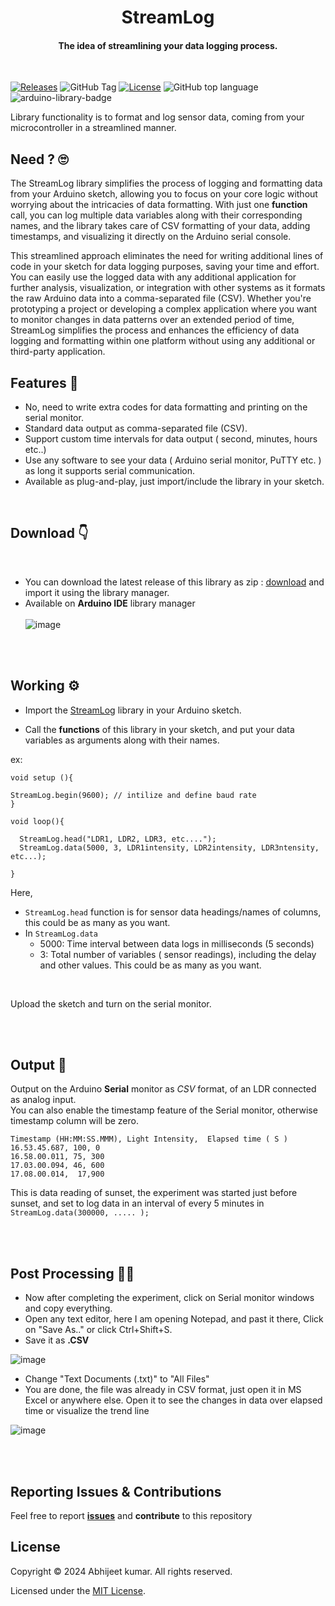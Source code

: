 
<p align="center">
    <h1 align="center">StreamLog</h1>
    <h4 align="center">
      The idea of streamlining your data logging process.
    </h4>
  <br>
</p>


<!-- Badge section -->

[![Releases](https://img.shields.io/badge/Github-Releases-blue)](https://github.com/Abhijeetbyte/StreamLog/releases)
![GitHub Tag](https://img.shields.io/github/v/tag/abhijeetbyte/StreamLog)
[![License](https://img.shields.io/github/license/abhijeetbyte/StreamLog)](LICENSE)
![GitHub top language](https://img.shields.io/github/languages/top/abhijeetbyte/streamlog)
![arduino-library-badge](https://www.ardu-badge.com/badge/StreamLog.svg?)





Library functionality is to format and log sensor data, coming from your microcontroller in a streamlined manner. 

## Need ? 🙄

The StreamLog library simplifies the process of logging and formatting data from your Arduino sketch, allowing you to focus on your core logic without worrying about the intricacies of data formatting. With just one **function** call, you can log multiple data variables along with their corresponding names, and the library takes care of CSV formatting of your data, adding timestamps, and visualizing it directly on the Arduino serial console.

This streamlined approach eliminates the need for writing additional lines of code in your sketch for data logging purposes, saving your time and effort.<br/>
You can easily use the logged data with any additional application for further analysis, visualization, or integration with other systems as it formats the raw Arduino data into a comma-separated file (CSV). Whether you're prototyping a project or developing a complex application where you want to monitor changes in data patterns over an extended period of time, StreamLog simplifies the process and enhances the efficiency of data logging and formatting within one platform without using any additional or third-party application.


## Features 🌟
* No, need to write extra codes for data formatting and printing on the serial monitor.
* Standard data output as comma-separated file (CSV). 
* Support custom time intervals for data output ( second, minutes, hours etc..)
* Use any software to see your data ( Arduino serial monitor, PuTTY etc. ) as long it supports serial communication.
* Available as plug-and-play, just import/include the library in your sketch. 
<br/>

## Download 👇
<br/>

* You can download the latest release of this library as zip : [download](https://github.com/Abhijeetbyte/StreamLog/releases) and import it using the library manager.
  <br/> 
* Available on **Arduino IDE** library manager
  <br/>
  <br/>
![image](https://github.com/Abhijeetbyte/StreamLog/assets/80936610/84307640-85d6-4601-97fe-05dfeccc6718)


<br/>
<br/>

## Working ⚙️

* Import the [StreamLog](https://github.com/Abhijeetbyte/StreamLog.git) library in your Arduino sketch.
 
* Call the **functions** of this library in your sketch, and put your data variables as arguments along with their names.

ex:
```
void setup (){

StreamLog.begin(9600); // intilize and define baud rate
}

void loop(){

  StreamLog.head("LDR1, LDR2, LDR3, etc....");
  StreamLog.data(5000, 3, LDR1intensity, LDR2intensity, LDR3ntensity, etc...);

}
```
Here,
*  `StreamLog.head` function is for sensor data headings/names of columns, this could be as many as you want.
*  In `StreamLog.data`
   - 5000: Time interval between data logs in milliseconds (5 seconds)
   - 3: Total number of variables ( sensor readings), including the delay and other values. This could be as many as you want.
     
<br/>
     
Upload the sketch and turn on the serial monitor.

<br/>

<br/>


## Output 🚀


Output on the Arduino **Serial** monitor as *CSV* format, of an LDR connected as analog input. <br/>
You can also enable the timestamp feature of the Serial monitor, otherwise timestamp column will be zero.<br/>

```
Timestamp (HH:MM:SS.MMM), Light Intensity,  Elapsed time ( S )
16.53.45.687, 100, 0 
16.58.00.011, 75, 300
17.03.00.094, 46, 600
17.08.00.014,  17,900

```

This is data reading of sunset, the experiment was started just before sunset, and set to log data in an interval of every 5 minutes in `StreamLog.data(300000, ..... );`



<br/>
<br/>

## Post Processing 👷‍♂️

* Now after completing the experiment, click on Serial monitor windows and copy everything.
* Open any text editor, here I am opening Notepad, and past it there, Click on "Save As.." or click Ctrl+Shift+S.
* Save it as **.CSV**

![image](https://github.com/Abhijeetbyte/StreamLog/assets/80936610/1fa30d83-23c3-4443-8a53-3a222a42032d)


* Change "Text Documents (.txt)" to "All Files"
* You are done, the file was already in CSV format, just open it in MS Excel or anywhere else.
Open it to see the changes in data over elapsed time or visualize the trend line

![image](https://github.com/Abhijeetbyte/StreamLog/assets/80936610/2d5b4005-2000-4ff3-b7c7-76c815e10f2d)



<br/>
<br/>



## Reporting Issues & Contributions

Feel free to report <b>[issues](https://github.com/Abhijeetbyte/StreamLog/issues/new)</b> and <b>contribute</b> to this repository


## License

Copyright © 2024 Abhijeet kumar. All rights reserved.

Licensed under the [MIT License](LICENSE).
